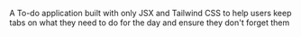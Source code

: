 A To-do application built with only JSX and Tailwind CSS to help users keep tabs on what they need to do for the day and ensure they don't forget them
